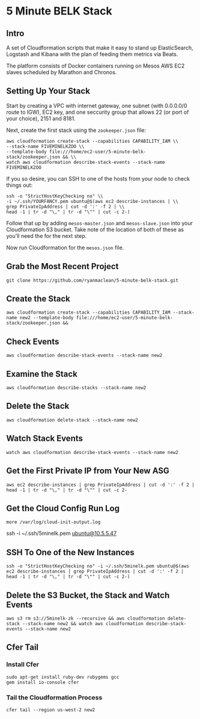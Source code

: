 5 Minute BELK Stack
===================

## Intro
A set of Cloudformation scripts that make it easy to stand up ElasticSearch, Logstash and Kibana with the plan of feeding them metrics via Beats. 

The platform consists of Docker containers running on Mesos AWS EC2 slaves scheduled by Marathon and Chronos. 

## Setting Up Your Stack
Start by creating a VPC with internet gateway, one subnet (with 0.0.0.0/0 route to IGW), EC2 key, and one seccurity group that allows 22 (or port of your choice), 2151 and 8181. 

Next, create the first stack using the `zookeeper.json` file:

```
aws cloudformation create-stack --capabilities CAPABILITY_IAM \\
--stack-name FIVEMINELKZOO \\
--template-body file:///home/ec2-user/5-minute-belk-stack/zookeeper.json && \\
watch aws cloudformation describe-stack-events --stack-name FIVEMINELKZOO
```

If you so desire, you can SSH to one of the hosts from your node to check things out:

```
ssh -o "StrictHostKeyChecking no" \\
-i ~/.ssh/YOURFANCY.pem ubuntu@$(aws ec2 describe-instances | \\
grep PrivateIpAddress | cut -d ':' -f 2 | \\
head -1 | tr -d "\," | tr -d "\"" | cut -c 2-)
```

Follow that up by adding `mesos-master.json` and `mesos-slave.json` into your Cloudformation S3 bucket. Take note of the location of both of these as you'll need the for the next step. 

Now run Cloudformation for the `mesos.json` file. 

## Grab the Most Recent Project

`git clone https://github.com/ryanmaclean/5-minute-belk-stack.git`

## Create the Stack

```
aws cloudformation create-stack --capabilities CAPABILITY_IAM --stack-name new2 --template-body file:///home/ec2-user/5-minute-belk-stack/zookeeper.json && 
```

## Check Events

```
aws cloudformation describe-stack-events --stack-name new2
```

## Examine the Stack

```
aws cloudformation describe-stacks --stack-name new2
```

## Delete the Stack
```
aws cloudformation delete-stack --stack-name new2
```

## Watch Stack Events
```
watch aws cloudformation describe-stack-events --stack-name new2
```

## Get the First Private IP from Your New ASG

```
aws ec2 describe-instances | grep PrivateIpAddress | cut -d ':' -f 2 | head -1 | tr -d "\," | tr -d "\"" | cut -c 2-
```

## Get the Cloud Config Run Log

```
more /var/log/cloud-init-output.log
```

ssh -i ~/.ssh/5minelk.pem ubuntu@10.5.5.47

## SSH To One of the New Instances

```
ssh -o "StrictHostKeyChecking no" -i ~/.ssh/5minelk.pem ubuntu@$(aws ec2 describe-instances | grep PrivateIpAddress | cut -d ':' -f 2 | head -1 | tr -d "\," | tr -d "\"" | cut -c 2-)
```

## Delete the S3 Bucket, the Stack and Watch Events

```
aws s3 rm s3://5minelk-zk --recursive && aws cloudformation delete-stack --stack-name new2 && watch aws cloudformation describe-stack-events --stack-name new2
```

## Cfer Tail

### Install Cfer

```
sudo apt-get install ruby-dev rubygems gcc 
gem install io-console cfer
```

### Tail the Cloudformation Process

```
cfer tail --region us-west-2 new2
